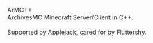 ArMC++ <br />
ArchivesMC Minecraft Server/Client in C++. <br /> <br />
Supported by Applejack, cared for by Fluttershy.